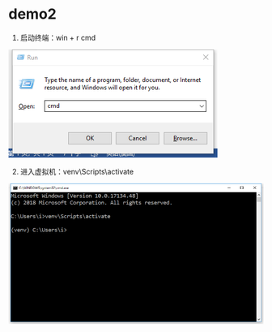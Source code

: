 # demo2

1. 启动终端：win + r cmd

![image](/assets/step1.png)

2. 进入虚拟机：venv\Scripts\activate

![image](/assets/step2.png)
